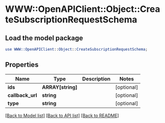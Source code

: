 # WWW::OpenAPIClient::Object::CreateSubscriptionRequestSchema

## Load the model package
```perl
use WWW::OpenAPIClient::Object::CreateSubscriptionRequestSchema;
```

## Properties
Name | Type | Description | Notes
------------ | ------------- | ------------- | -------------
**ids** | **ARRAY[string]** |  | [optional] 
**callback_url** | **string** |  | [optional] 
**type** | **string** |  | [optional] 

[[Back to Model list]](../README.md#documentation-for-models) [[Back to API list]](../README.md#documentation-for-api-endpoints) [[Back to README]](../README.md)


